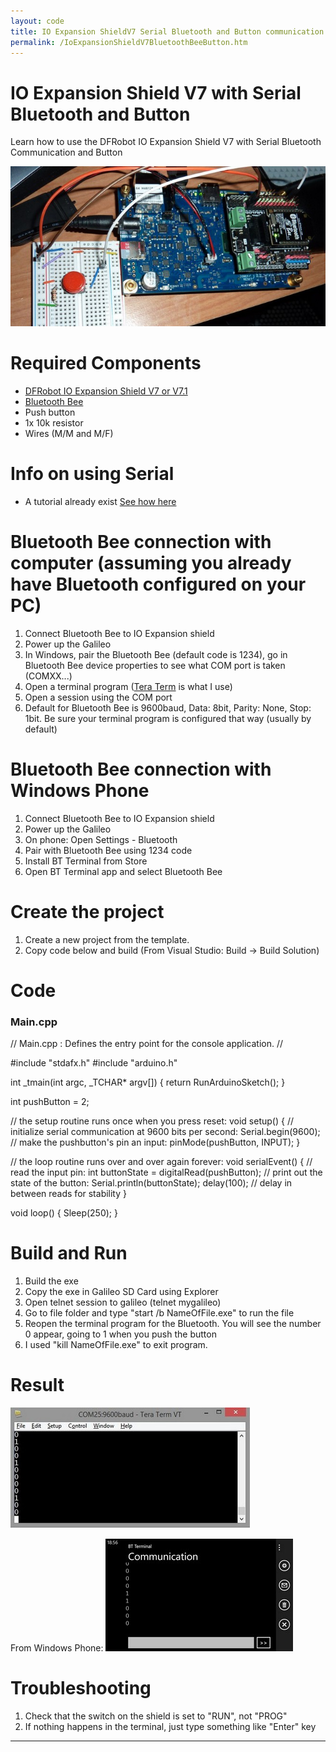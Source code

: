 ```yaml
---
layout: code
title: IO Expansion ShieldV7 Serial Bluetooth and Button communication
permalink: /IoExpansionShieldV7BluetoothBeeButton.htm
---
```


# IO Expansion Shield V7 with Serial Bluetooth and Button
Learn how to use the DFRobot IO Expansion Shield V7 with Serial Bluetooth Communication and Button

![SetUp](images/IOExpansionBTButton01.jpg)

# Required Components
* [DFRobot IO Expansion Shield V7 or V7.1](http://www.dfrobot.com/index.php?route=product/product&product_id=1009#.Ui0468Ywceo)
* [Bluetooth Bee](http://www.dfrobot.com/index.php?route=product/product&product_id=193&search=bluetooth+bee&description=true)
* Push button
* 1x 10k resistor
* Wires (M/M and M/F)

# Info on using Serial
* A tutorial already exist [See how here](https://github.com/ms-iot/content/blob/develop/TXRX.md)

# Bluetooth Bee connection with computer (assuming you already have Bluetooth configured on your PC)
1. Connect Bluetooth Bee to IO Expansion shield
2. Power up the Galileo
3. In Windows, pair the Bluetooth Bee (default code is 1234), go in Bluetooth Bee device properties to see what COM port is taken (COMXX...)
3. Open a terminal program ([Tera Term](http://ttssh2.sourceforge.jp/) is what I use)
4. Open a session using the COM port
4. Default for Bluetooth Bee is 9600baud, Data: 8bit, Parity: None, Stop: 1bit. Be sure your terminal program is configured that way (usually by default)

# Bluetooth Bee connection with Windows Phone
1. Connect Bluetooth Bee to IO Expansion shield
2. Power up the Galileo
3. On phone: Open Settings - Bluetooth
4. Pair with Bluetooth Bee using 1234 code
5. Install BT Terminal from Store
4. Open BT Terminal app and select Bluetooth Bee

# Create the project
1. Create a new project from the template.
2. Copy code below and build (From Visual Studio: Build -> Build Solution)

# Code

### Main.cpp
// Main.cpp : Defines the entry point for the console application.
//

#include "stdafx.h"
#include "arduino.h"

int _tmain(int argc, _TCHAR* argv[])
{
	return RunArduinoSketch();
}

int pushButton = 2;

// the setup routine runs once when you press reset:
void setup() {
	// initialize serial communication at 9600 bits per second:
	Serial.begin(9600);
	// make the pushbutton's pin an input:
	pinMode(pushButton, INPUT);
}

// the loop routine runs over and over again forever:
void serialEvent() {
	// read the input pin:
	int buttonState = digitalRead(pushButton);
	// print out the state of the button:
	Serial.println(buttonState);
	delay(100);        // delay in between reads for stability
}

void loop()
{
	Sleep(250);
}

# Build and Run
1. Build the exe
2. Copy the exe in Galileo SD Card using Explorer 
3. Open telnet session to galileo (telnet mygalileo)
4. Go to file folder and type "start /b NameOfFile.exe" to run the file 
5. Reopen the terminal program for the Bluetooth. You will see the number 0 appear, going to 1 when you push the button
6. I used "kill NameOfFile.exe" to exit program.

# Result
![Result](images/IOExpansionBTButton02.jpg)

From Windows Phone:
![Result](images/IOExpansionBTButton03.jpg)

# Troubleshooting
1. Check that the switch on the shield is set to "RUN", not "PROG"
2. If nothing happens in the terminal, just type something like "Enter" key

---
